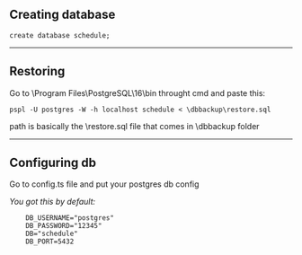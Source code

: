 ## Creating database

```
create database schedule;
```

-------------------------------------------------------

## Restoring

Go to \Program Files\PostgreSQL\16\bin throught cmd and paste this:

```
pspl -U postgres -W -h localhost schedule < \dbbackup\restore.sql
```

path is basically the \restore.sql file that comes in \dbbackup folder

------------------------------------------------------

## Configuring db

Go to config.ts file and put your postgres db config

*You got this by default:*

```
    DB_USERNAME="postgres"
    DB_PASSWORD="12345"
    DB="schedule"
    DB_PORT=5432
```